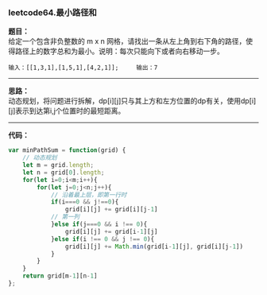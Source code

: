 ### leetcode64.最小路径和

**题目：**  
给定一个包含非负整数的 m x n 网格，请找出一条从左上角到右下角的路径，使得路径上的数字总和为最小。说明：每次只能向下或者向右移动一步。  

`输入：[[1,3,1],[1,5,1],[4,2,1]];    
输出：7`

---
**思路：**   
    动态规划，将问题进行拆解，dp[i][j]只与其上方和左方位置的dp有关，使用dp[i][j]表示到达第i,j个位置时的最短距离。  

---
**代码：**  
```javascript
var minPathSum = function(grid) {
    // 动态规划
    let m = grid.length;
    let n = grid[0].length;
    for(let i=0;i<m;i++){
        for(let j=0;j<n;j++){
            // 沿着最上层，即第一行时
            if(i===0 && j!==0){
                grid[i][j] += grid[i][j-1]
            // 第一列
            }else if(j===0 && i !== 0){
                grid[i][j] += grid[i-1][j]
            }else if(i !== 0 && j !== 0){
                grid[i][j] += Math.min(grid[i-1][j], grid[i][j-1])
            }
        }
    }
    return grid[m-1][n-1]
};